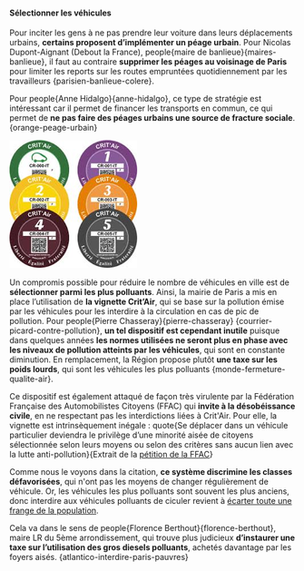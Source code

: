 #### Sélectionner les véhicules

Pour inciter les gens à ne pas prendre leur voiture dans leurs déplacements urbains, **certains proposent d’implémenter un péage urbain**. Pour Nicolas Dupont-Aignant (Debout la France), people{maire de banlieue}{maires-banlieue}, il faut au contraire **supprimer les péages au voisinage de Paris** pour limiter les reports sur les routes empruntées quotidiennement par les travailleurs {parisien-banlieue-colere}.

Pour people{Anne Hidalgo}{anne-hidalgo}, ce type de stratégie est intéressant car il permet de financer les transports en commun, ce qui permet de **ne pas faire des péages urbains une source de fracture sociale**. {orange-peage-urbain}

![Vignettes crit'air float-right (source : )](critair.jpg)

Un compromis possible pour réduire le nombre de véhicules en ville est de **sélectionner parmi les plus polluants**. Ainsi, la mairie de Paris a mis en place l’utilisation de **la vignette Crit’Air**, qui se base sur la pollution émise par les véhicules pour les interdire à la circulation en cas de pic de pollution. Pour people{Pierre Chasseray}{pierre-chasseray} {courrier-picard-contre-pollution}, **un tel dispositif est cependant inutile** puisque dans quelques années **les normes utilisées ne seront plus en phase avec les niveaux de pollution atteints par les véhicules**, qui sont en constante diminution. En remplacement, la Région propose plutôt **une taxe sur les poids lourds**, qui sont les véhicules les plus polluants {monde-fermeture-qualite-air}.

Ce dispositif est également attaqué de façon très virulente par la Fédération Française des Automobilistes Citoyens (FFAC) qui **invite à la désobéissance civile**, en ne respectant pas les interdictions liées à Crit'Air. Pour elle, la vignette est intrinsèquement inégale :
quote{Se déplacer dans un véhicule particulier deviendra le privilège d’une minorité aisée de citoyens sélectionnée selon leurs moyens ou selon des critères sans aucun lien avec la lutte anti-pollution}{Extrait de la [pétition de la FFAC](https://www.change.org/p/non-aux-vignettes-crit-air-et-aux-zcr-oui-a-de-reelles-solutions-pour-lutter-contre-la-pollution )}

Comme nous le voyons dans la citation, **ce système discrimine les classes défavorisées**, qui n'ont pas les moyens de changer régulièrement de véhicule. Or, les véhicules les plus polluants sont souvent les plus anciens, donc interdire aux véhicules polluants de ciculer revient à [écarter toute une frange de la population](#inegalites-socioprofessionnelle).

Cela va dans le sens de people{Florence Berthout}{florence-berthout}, maire LR du 5ème arrondissement, qui trouve plus judicieux **d’instaurer une taxe sur l’utilisation des gros diesels polluants**, achetés davantage par les foyers aisés. {atlantico-interdire-paris-pauvres}

